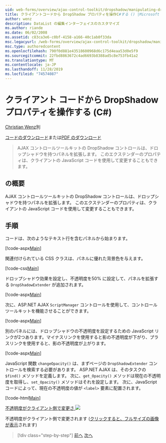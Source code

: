 ```yaml
---
uid: web-forms/overview/ajax-control-toolkit/dropshadow/manipulating-dropshadow-properties-from-client-code-cs
title: クライアントコードから DropShadow プロパティを操作C#する () |Microsoft Docs
author: wenz
description: DataList の編集インターフェイスのカスタマイズ
ms.author: riande
ms.date: 06/02/2008
ms.assetid: c83ca3e6-c0bf-4158-a166-40c1ab0f33da
msc.legacyurl: /web-forms/overview/ajax-control-toolkit/dropshadow/manipulating-dropshadow-properties-from-client-code-cs
msc.type: authoredcontent
ms.openlocfilehash: 790f0d881e43518600968d6c175d4eaa53d0e5f9
ms.sourcegitcommit: 22fbd8863672c4ad6693b8388ad5c8e753fb41a2
ms.translationtype: MT
ms.contentlocale: ja-JP
ms.lasthandoff: 11/28/2019
ms.locfileid: "74574087"
---
```

# <a name="manipulating-dropshadow-properties-from-client-code-c"></a>クライアント コードから DropShadow プロパティを操作する (C#)

[Christian Wenz](https://github.com/wenz)別

[コードのダウンロード](https://download.microsoft.com/download/5/1/6/51652a81-500b-4f6b-88d3-617103e7941e/DropShadow2.cs.zip)または[PDF のダウンロード](https://download.microsoft.com/download/b/6/a/b6ae89ee-df69-4c87-9bfb-ad1eb2b23373/dropshadow2CS.pdf)

> AJAX コントロールツールキットの DropShadow コントロールは、ドロップシャドウを持つパネルを拡張します。 このエクステンダーのプロパティは、クライアントの JavaScript コードを使用して変更することもできます。

## <a name="overview"></a>の概要

AJAX コントロールツールキットの DropShadow コントロールは、ドロップシャドウを持つパネルを拡張します。 このエクステンダーのプロパティは、クライアントの JavaScript コードを使用して変更することもできます。

## <a name="steps"></a>手順

コードは、次のようなテキスト行を含むパネルから始まります。

[!code-aspx[Main](manipulating-dropshadow-properties-from-client-code-cs/samples/sample1.aspx)]

関連付けられている CSS クラスは、パネルに優れた背景色を与えます。

[!code-css[Main](manipulating-dropshadow-properties-from-client-code-cs/samples/sample2.css)]

ドロップシャドウ効果を設定し、不透明度を50% に設定して、パネルを拡張する `DropShadowExtender` が追加されます。

[!code-aspx[Main](manipulating-dropshadow-properties-from-client-code-cs/samples/sample3.aspx)]

次に、ASP.NET AJAX `ScriptManager` コントロールを使用して、コントロールツールキットを機能させることができます。

[!code-aspx[Main](manipulating-dropshadow-properties-from-client-code-cs/samples/sample4.aspx)]

別のパネルには、ドロップシャドウの不透明度を設定するための JavaScript リンクが2つあります。マイナスリンクを使用すると影の不透明度が下がり、プラスリンクを使用すると、影の不透明度が上がります。

[!code-aspx[Main](manipulating-dropshadow-properties-from-client-code-cs/samples/sample5.aspx)]

JavaScript 関数 `changeOpacity()` は、まずページの `DropShadowExtender` コントロールを検索する必要があります。 ASP.NET AJAX は、そのタスクの `$find()` メソッドを定義します。 次に、`get_Opacity()` メソッドは現在の不透明度を取得し、`set_Opacity()` メソッドはそれを設定します。 次に、JavaScript コードによって、現在の不透明度の値が `<label>` 要素に配置されます。

[!code-html[Main](manipulating-dropshadow-properties-from-client-code-cs/samples/sample6.html)]

[不透明度がクライアント側で変更さ ![](manipulating-dropshadow-properties-from-client-code-cs/_static/image2.png)](manipulating-dropshadow-properties-from-client-code-cs/_static/image1.png)

不透明度がクライアント側で変更されます ([クリックすると、フルサイズの画像が表示](manipulating-dropshadow-properties-from-client-code-cs/_static/image3.png)されます)

> [!div class="step-by-step"]
> [前へ](adjusting-the-z-index-of-a-dropshadow-cs.md)
> [次へ](adjusting-the-z-index-of-a-dropshadow-vb.md)
